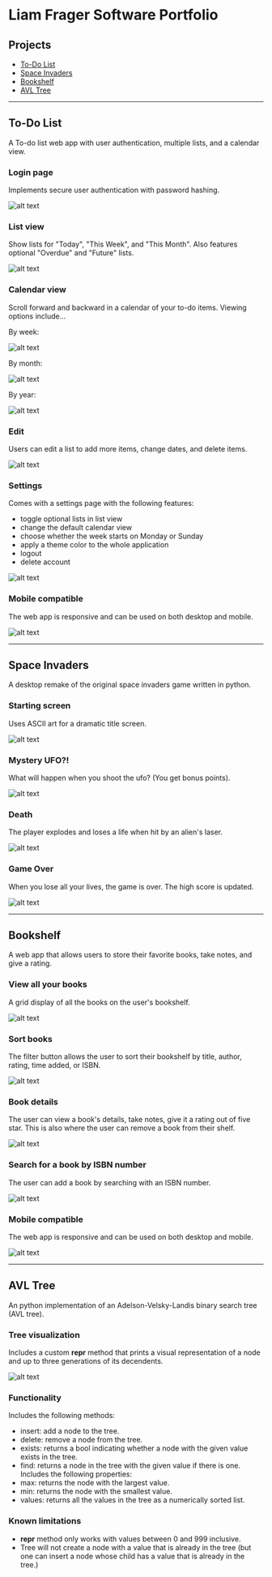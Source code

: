 # Liam Frager Software Portfolio

## Projects

- [To-Do List](#to-do-list)
- [Space Invaders](#space-invaders)
- [Bookshelf](#bookshelf)
- [AVL Tree](#avl-tree)

---

## To-Do List
A To-do list web app with user authentication, multiple lists, and a calendar view.

### Login page
Implements secure user authentication with password hashing.

![alt text](./images/to-do-list/login.png)

### List view
Show lists for "Today", "This Week", and "This Month". Also features optional "Overdue" and "Future" lists.

![alt text](./images/to-do-list/lists.png)

### Calendar view
Scroll forward and backward in a calendar of your to-do items. Viewing options include...

By week:

![alt text](./images/to-do-list/week.png)

By month:

![alt text](./images/to-do-list/month.png)

By year:

![alt text](./images/to-do-list/year.png)

### Edit
Users can edit a list to add more items, change dates, and delete items.

![alt text](./images/to-do-list/edit.png)

### Settings
Comes with a settings page with the following features:
- toggle optional lists in list view
- change the default calendar view
- choose whether the week starts on Monday or Sunday
- apply a theme color to the whole application
- logout
- delete account

![alt text](./images/to-do-list/settings.png)

### Mobile compatible
The web app is responsive and can be used on both desktop and mobile.

![alt text](./images/to-do-list/mobile.png)

---

## Space Invaders
A desktop remake of the original space invaders game written in python.

### Starting screen
Uses ASCII art for a dramatic title screen.

![alt text](./images/space-invaders/start.png)

### Mystery UFO?!
What will happen when you shoot the ufo? (You get bonus points).

![alt text](./images/space-invaders/ufo.png)

### Death
The player explodes and loses a life when hit by an alien's laser.

![alt text](./images/space-invaders/death.png)

### Game Over
When you lose all your lives, the game is over. The high score is updated.

![alt text](./images/space-invaders/game_over.png)

---

## Bookshelf
A web app that allows users to store their favorite books, take notes, and give a rating.

### View all your books
A grid display of all the books on the user's bookshelf.

![alt text](./images/bookshelf/books.png)

### Sort books
The filter button allows the user to sort their bookshelf by title, author, rating, time added, or ISBN.

![alt text](./images/bookshelf/filter.png)

### Book details
The user can view a book's details, take notes, give it a rating out of five star. This is also where the user can remove a book from their shelf.

![alt text](./images/bookshelf/book.png)

### Search for a book by ISBN number
The user can add a book by searching with an ISBN number.

![alt text](./images/bookshelf/search.png)

### Mobile compatible
The web app is responsive and can be used on both desktop and mobile.

![alt text](./images/bookshelf/mobile.png)

---

## AVL Tree
An python implementation of an Adelson-Velsky-Landis binary search tree (AVL tree).

### Tree visualization
Includes a custom __repr__ method that prints a visual representation of a node and up to three generations of its decendents.

![alt text](./images/avl-tree/full_tree.png)

### Functionality
Includes the following methods:
- insert: add a node to the tree.
- delete: remove a node from the tree.
- exists: returns a bool indicating whether a node with the given value exists in the tree.
- find: returns a node in the tree with the given value if there is one.
Includes the following properties:
- max: returns the node with the largest value.
- min: returns the node with the smallest value.
- values: returns all the values in the tree as a numerically sorted list.

### Known limitations
- __repr__ method only works with values between 0 and 999 inclusive.
- Tree will not create a node with a value that is already in the tree (but one can insert a node whose child has a value that is already in the tree.)